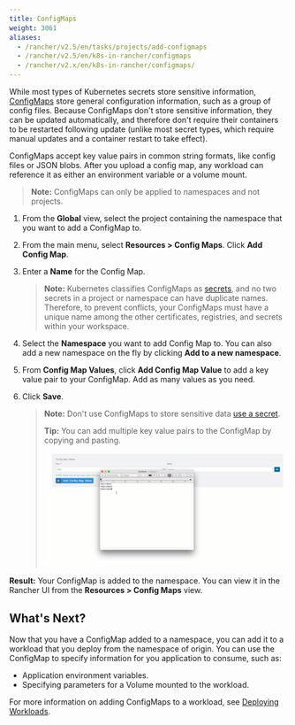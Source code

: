 ```yaml
---
title: ConfigMaps
weight: 3061
aliases:
  - /rancher/v2.5/en/tasks/projects/add-configmaps
  - /rancher/v2.5/en/k8s-in-rancher/configmaps  
  - /rancher/v2.x/en/k8s-in-rancher/configmaps/
---
```


While most types of Kubernetes secrets store sensitive information, [ConfigMaps](https://kubernetes.io/docs/tasks/configure-pod-container/configure-pod-configmap/) store general configuration information, such as a group of config files. Because ConfigMaps don't store sensitive information, they can be updated automatically, and therefore don't require their containers to be restarted following update (unlike most secret types, which require manual updates and a container restart to take effect).

ConfigMaps accept key value pairs in common string formats, like config files or JSON blobs. After you upload a config map, any workload can reference it as either an environment variable or a volume mount.

>**Note:** ConfigMaps can only be applied to namespaces and not projects.

1. From the **Global** view, select the project containing the namespace that you want to add a ConfigMap to.

1. From the main menu, select **Resources > Config Maps**. Click **Add Config Map**.

1. Enter a **Name** for the Config Map.

    >**Note:** Kubernetes classifies ConfigMaps as [secrets](https://kubernetes.io/docs/concepts/configuration/secret/), and no two secrets in a project or namespace can have duplicate names. Therefore, to prevent conflicts, your ConfigMaps must have a unique name among the other certificates, registries, and secrets within your workspace.

1. Select the **Namespace** you want to add Config Map to. You can also add a new namespace on the fly by clicking **Add to a new namespace**.

1. From **Config Map Values**, click **Add Config Map Value** to add a key value pair to your ConfigMap. Add as many values as you need.

1. Click **Save**.

	>**Note:** Don't use ConfigMaps to store sensitive data [use a secret](secrets.md).
	>
	>**Tip:** You can add multiple key value pairs to the ConfigMap by copying and pasting.
	>
    > ![](/img/bulk-key-values.gif)

**Result:** Your ConfigMap is added to the namespace. You can view it in the Rancher UI from the **Resources > Config Maps** view.

## What's Next?

Now that you have a ConfigMap added to a namespace, you can add it to a workload that you deploy from the namespace of origin. You can use the ConfigMap to specify information for you application to consume, such as:

- Application environment variables.
- Specifying parameters for a Volume mounted to the workload.

For more information on adding ConfigMaps to a workload, see [Deploying Workloads](workloads-and-pods/deploy-workloads.md).
